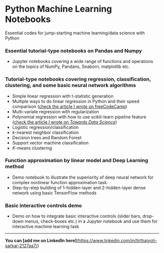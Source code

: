 # Python Machine Learning Notebooks
Essential codes for jump-starting machine learning/data science with Python

### Essential tutorial-type notebooks on Pandas and Numpy
* Jupyter notebooks covering a wide range of functions and operations on the topics of NumPy, Pandans, Seaborn, matplotlib etc.

### Tutorial-type notebooks covering regression, classification, clustering, and some basic neural network algorithms
* Simple linear regression with t-statistic generation
* Multiple ways to do linear regression in Python and their speed comparison ([check the article I wrote on freeCodeCamp](https://medium.freecodecamp.org/data-science-with-python-8-ways-to-do-linear-regression-and-measure-their-speed-b5577d75f8b))
* Multi-variate regression with regularization
* Polynomial regression with how to use scikit-learn pipeline feature ([check the article I wrote on *Towards Data Science*](https://towardsdatascience.com/machine-learning-with-python-easy-and-robust-method-to-fit-nonlinear-data-19e8a1ddbd49))
* Logistic regression/classification
* _k_-nearest neighbor classification
* Decision trees and Random Forest
* Support vector machine classification
* _K_-means clustering

### Function approximation by linear model and Deep Learning method
* Demo notebook to illustrate the superiority of deep neural network for complex nonlinear function approximation task.
* Step-by-step building of 1-hidden-layer and 2-hidden-layer dense network using basic TensorFlow methods 

### Basic interactive controls demo
* Demo on how to integrate basic interactive controls (slider bars, drop-down menus, check-boxes etc.) in a Jupyter notebook and use them for interactive machine learning task


--------------------------------------------------------------------------------------------------------------------
**You can [add me on LinkedIn here]**(https://www.linkedin.com/in/tirthajyoti-sarkar-2127aa7/)
